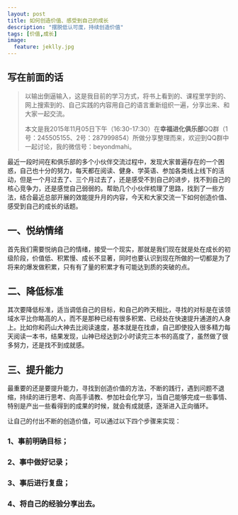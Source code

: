 ```yaml
---
layout: post
title: 如何创造价值、感受到自己的成长
description: "摆脱低认可度，持续创造价值"
tags: [价值,成长]
image:
  feature: jeklly.jpg
---
```


## 写在前面的话
>以输出倒逼输入，这是我目前的学习方式，将书上看到的、课程里学到的、网上搜索到的、自己实践的内容用自己的语言重新组织一遍，分享出来、和大家一起交流。
> 
>本文是我2015年11月05日下午（16:30-17:30）在**幸福进化俱乐部**QQ群（1号：245505155、2号：287999854）所做分享整理而来，欢迎到QQ群中一起讨论，我的微信号：beyondmahi。


最近一段时间在和俱乐部的多个小伙伴交流过程中，发现大家普遍存在的一个困惑，自己也十分的努力，每天都在阅读、健身、学英语、参加各类线上线下的活动，但是一个月过去了、三个月过去了，还是感受不到自己的进步，找不到自己的核心竞争力，还是感觉自己弱弱的。帮助几个小伙伴梳理了思路，找到了一些方法，结合最近总部开展的效能提升月的内容，今天和大家交流一下如何创造价值、感受到自己的成长的话题。

## 一、悦纳情绪

首先我们需要悦纳自己的情绪，接受一个现实，那就是我们现在就是处在成长的初级阶段，价值低、积累慢、成长不显著，同时也要认识到现在所做的一切都是为了将来的爆发做积累，只有有了量的积累才有可能达到质的突破的点。

## 二、降低标准

其次要降低标准，适当调低自己的目标，和自己的昨天相比，寻找的对标是在该领域水平比你略高的人，而不是那种已经有很多积累、已经处在快速提升通道的人身上。比如你和药山大神去比阅读速度，基本就是在找虐，自己即使投入很多精力每天阅读一本书，结果发现，山神已经达到2小时读完三本书的高度了，虽然做了很多努力，还是找不到成就感。

## 三、提升能力

最重要的还是要提升能力，寻找到创造价值的方法，不断的践行，遇到问题不退缩，持续的进行思考、向高手请教、参加社会化学习，当自己能够完成一些事情、特别是产出一些看得到的成果的时候，就会有成就感，逐渐进入正向循环。

让自己的付出不断的创造价值，可以通过以下四个步骤来实现：

### 1、事前明确目标；

### 2、事中做好记录；

### 3、事后进行复盘；

### 4、将自己的经验分享出去。
